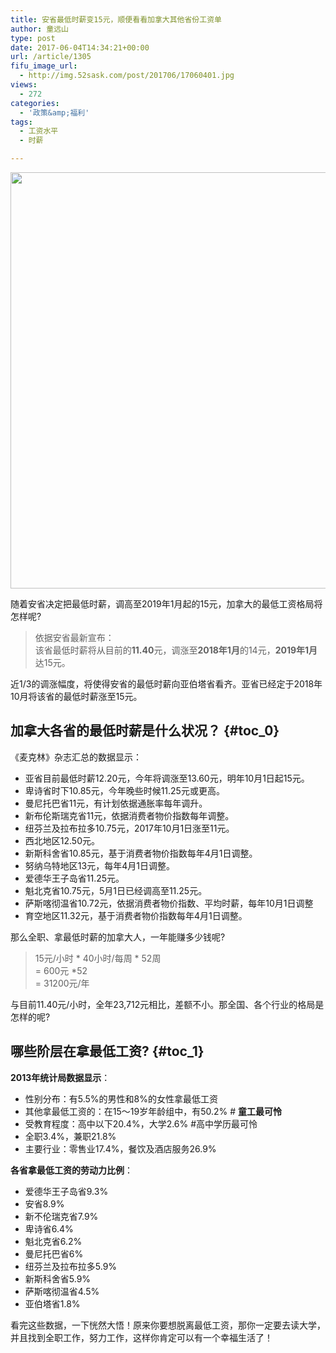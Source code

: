 ```yaml
---
title: 安省最低时薪变15元，顺便看看加拿大其他省份工资单
author: 童远山
type: post
date: 2017-06-04T14:34:21+00:00
url: /article/1305
fifu_image_url:
  - http://img.52sask.com/post/201706/17060401.jpg
views:
  - 272
categories:
  - '政策&amp;福利'
tags:
  - 工资水平
  - 时薪

---
```

<img decoding="async" loading="lazy" class="alignnone size-full" src="http://img.52sask.com/post/201706/17060401.jpg" width="1000" height="666" />

随着安省决定把最低时薪，调高至2019年1月起的15元，加拿大的最低工资格局将怎样呢?

> 依据安省最新宣布：  
> 该省最低时薪将从目前的**11.40**元，调涨至**2018年1月**的14元，**2019年1月**达15元。

近1/3的调涨幅度，将使得安省的最低时薪向亚伯塔省看齐。亚省已经定于2018年10月将该省的最低时薪涨至15元。

## 加拿大各省的最低时薪是什么状况？ {#toc_0}

《麦克林》杂志汇总的数据显示：

  * 亚省目前最低时薪12.20元，今年将调涨至13.60元，明年10月1日起15元。
  * 卑诗省时下10.85元，今年晚些时候11.25元或更高。
  * 曼尼托巴省11元，有计划依据通胀率每年调升。
  * 新布伦斯瑞克省11元，依据消费者物价指数每年调整。
  * 纽芬兰及拉布拉多10.75元，2017年10月1日涨至11元。
  * 西北地区12.50元。
  * 新斯科舍省10.85元，基于消费者物价指数每年4月1日调整。
  * 努纳乌特地区13元，每年4月1日调整。
  * 爱德华王子岛省11.25元。
  * 魁北克省10.75元，5月1日已经调高至11.25元。
  * 萨斯喀彻温省10.72元，依据消费者物价指数、平均时薪，每年10月1日调整
  * 育空地区11.32元，基于消费者物价指数每年4月1日调整。

那么全职、拿最低时薪的加拿大人，一年能赚多少钱呢?

> 15元/小时 \* 40小时/每周 \* 52周  
> = 600元 *52  
> = 31200元/年

与目前11.40元/小时，全年23,712元相比，差额不小。那全国、各个行业的格局是怎样的呢?

## 哪些阶层在拿最低工资? {#toc_1}

**2013年统计局数据显示**：  
* 性别分布：有5.5%的男性和8%的女性拿最低工资  
* 其他拿最低工资的：在15～19岁年龄组中，有50.2% # **童工最可怜**  
* 受教育程度：高中以下20.4%，大学2.6% #高中学历最可怜  
* 全职3.4%，兼职21.8%  
* 主要行业：零售业17.4%，餐饮及酒店服务26.9%

**各省拿最低工资的劳动力比例**：  
* 爱德华王子岛省9.3%  
* 安省8.9%  
* 新不伦瑞克省7.9%  
* 卑诗省6.4%  
* 魁北克省6.2%  
* 曼尼托巴省6%  
* 纽芬兰及拉布拉多5.9%  
* 新斯科舍省5.9%  
* 萨斯喀彻温省4.5%  
* 亚伯塔省1.8%

看完这些数据，一下恍然大悟！原来你要想脱离最低工资，那你一定要去读大学，并且找到全职工作，努力工作，这样你肯定可以有一个幸福生活了！
